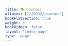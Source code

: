 ```yaml
---
title: 📚 Courses
aliases: ["/29932/courses"]
bookFlatSection: true
weight: 3
bookHidden: false
layout: 'index-page'
type: 'page'
---
```

